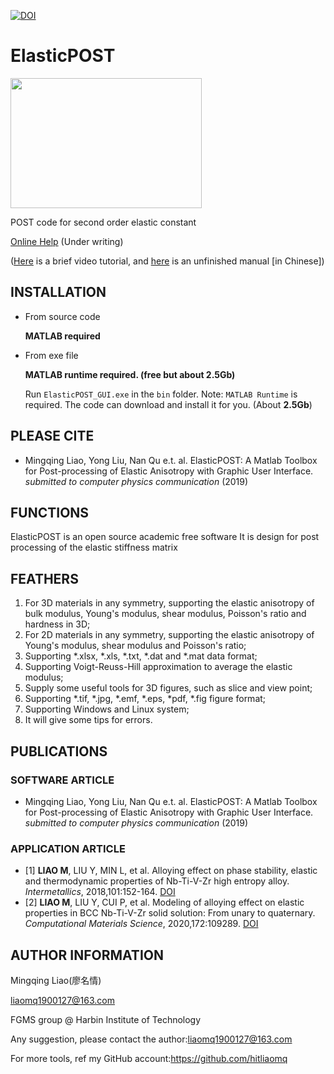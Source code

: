 [![DOI](https://zenodo.org/badge/204285146.svg)](https://zenodo.org/badge/latestdoi/204285146)

# ElasticPOST

<img src="https://github.com/hitliaomq/ElasticPOST/blob/master/docs/images/ElasticPOST-splash.png" width="306" height="208"></img>

 POST code for second order elastic constant

[Online Help](https://elasticpost.readthedocs.io/) (Under writing)

([Here](https://github.com/hitliaomq/MaterialPOST/blob/master/ElasticPOST/Video/ElasticPOST-An%20Introduction.mp4) is a brief video tutorial, and [here](https://github.com/hitliaomq/MaterialPOST/blob/master/ElasticPOST/Manual/ElasticPOST%20Manual(Chinese).pdf) is an unfinished manual [in Chinese])

## INSTALLATION

- From source code

  **MATLAB required**

  

- From exe file

  **MATLAB runtime required. (free but about 2.5Gb)**

  Run `ElasticPOST_GUI.exe` in the `bin` folder. Note: `MATLAB Runtime` is required. The code can download and install it for you. (About **2.5Gb**)

## PLEASE CITE

- Mingqing Liao, Yong Liu, Nan Qu e.t. al. ElasticPOST: A Matlab Toolbox for Post-processing of Elastic Anisotropy with Graphic User Interface. *submitted to computer physics communication* (2019)

## FUNCTIONS

ElasticPOST is an open source academic free software
It is design for post processing of the elastic stiffness matrix

## FEATHERS
1. For 3D materials in any symmetry, supporting the elastic anisotropy of bulk modulus, Young's modulus, shear modulus, Poisson's ratio and hardness in 3D;
2. For 2D materials in any symmetry, supporting the elastic anisotropy of Young's modulus, shear modulus and Poisson's ratio;
3. Supporting *.xlsx, *.xls, *.txt, *.dat and *.mat data format;
4. Supporting Voigt-Reuss-Hill approximation to average the elastic modulus;
5. Supply some useful tools for 3D figures, such as slice and view point;
6. Supporting *.tif, *.jpg, *.emf, *.eps, *pdf, *.fig figure format;
7. Supporting Windows and Linux system;
8. It will give some tips for errors.

## PUBLICATIONS

### SOFTWARE ARTICLE

- Mingqing Liao, Yong Liu, Nan Qu e.t. al. ElasticPOST: A Matlab Toolbox for Post-processing of Elastic Anisotropy with Graphic User Interface. *submitted to computer physics communication* (2019)

### APPLICATION ARTICLE

- [1] **LIAO M**, LIU Y, MIN L, et al. Alloying effect on phase stability, elastic and thermodynamic properties of Nb-Ti-V-Zr high entropy alloy. *Intermetallics*, 2018,101:152-164. [DOI](http://doi.org/10.1016/j.intermet.2018.08.003)
- [2] **LIAO M**, LIU Y, CUI P, et al. Modeling of alloying effect on elastic properties in BCC Nb-Ti-V-Zr solid solution: From unary to quaternary. *Computational Materials Science*, 2020,172:109289. [DOI](https://doi.org/10.1016/j.commatsci.2019.109289)

## AUTHOR INFORMATION

Mingqing Liao(廖名情)

liaomq1900127@163.com

FGMS group @ Harbin Institute of Technology

Any suggestion, please contact the author:liaomq1900127@163.com

For more tools, ref my GitHub account:https://github.com/hitliaomq